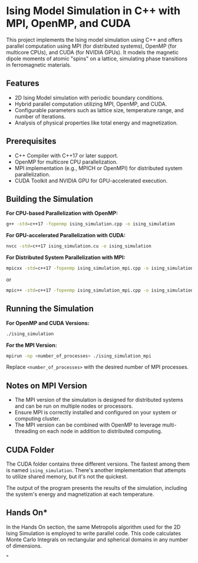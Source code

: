# Ising Model Simulation in C++ with MPI, OpenMP, and CUDA

This project implements the Ising model simulation using C++ and offers parallel computation using MPI (for distributed systems), OpenMP (for multicore CPUs), and CUDA (for NVIDIA GPUs). It models the magnetic dipole moments of atomic "spins" on a lattice, simulating phase transitions in ferromagnetic materials.

## Features

- 2D Ising Model simulation with periodic boundary conditions.
- Hybrid parallel computation utilizing MPI, OpenMP, and CUDA.
- Configurable parameters such as lattice size, temperature range, and number of iterations.
- Analysis of physical properties like total energy and magnetization.

## Prerequisites

- C++ Compiler with C++17 or later support.
- OpenMP for multicore CPU parallelization.
- MPI implementation (e.g., MPICH or OpenMPI) for distributed system parallelization.
- CUDA Toolkit and NVIDIA GPU for GPU-accelerated execution.

## Building the Simulation

**For CPU-based Parallelization with OpenMP:**
```bash
g++ -std=c++17 -fopenmp ising_simulation.cpp -o ising_simulation
```

**For GPU-accelerated Parallelization with CUDA:**
```bash
nvcc -std=c++17 ising_simulation.cu -o ising_simulation
```

**For Distributed System Parallelization with MPI:**
```bash
mpicxx -std=c++17 -fopenmp ising_simulation_mpi.cpp -o ising_simulation_mpi
```
or
```bash
mpic++ -std=c++17 -fopenmp ising_simulation_mpi.cpp -o ising_simulation_mpi
```

## Running the Simulation

**For OpenMP and CUDA Versions:**
```bash
./ising_simulation
```

**For the MPI Version:**
```bash
mpirun -np <number_of_processes> ./ising_simulation_mpi
```
Replace `<number_of_processes>` with the desired number of MPI processes.

## Notes on MPI Version

- The MPI version of the simulation is designed for distributed systems and can be run on multiple nodes or processors.
- Ensure MPI is correctly installed and configured on your system or computing cluster.
- The MPI version can be combined with OpenMP to leverage multi-threading on each node in addition to distributed computing.

## CUDA Folder

The CUDA folder contains three different versions. The fastest among them is named `ising_simulation`. There's another implementation that attempts to utilize shared memory, but it's not the quickest.

The output of the program presents the results of the simulation, including the system's energy and magnetization at each temperature.

## Hands On*

In the Hands On section, the same Metropolis algorithm used for the 2D Ising Simulation is employed to write parallel code. This code calculates Monte Carlo Integrals on rectangular and spherical domains in any number of dimensions.

"
